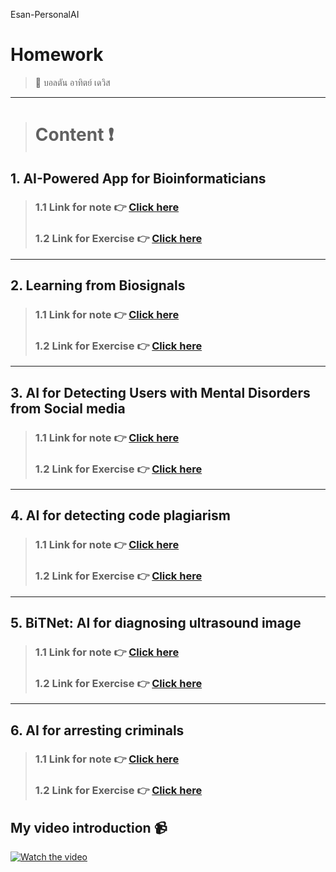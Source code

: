 Esan-PersonalAI
# Homework
> :star2: บอลตัน อาทิตย์ เดวิส 

---

> # **Content** :exclamation:

## 1. AI-Powered App for Bioinformaticians 
> ### 1.1 Link for note :point_right: [Click here](https://github.com/BoltonAthitDavies/Esan_personalAI/tree/main/mRNA/notes) 
> ### 1.2 Link for Exercise :point_right: [Click here](https://github.com/BoltonAthitDavies/Esan_personalAI/blob/main/mRNA/Copy_of_GMM.ipynb) 
---

## 2. Learning from Biosignals
> ### 1.1 Link for note :point_right: [Click here](https://github.com/BoltonAthitDavies/Esan_personalAI/blob/main/biosignal/note.pdf) 
> ### 1.2 Link for Exercise :point_right: [Click here](https://github.com/BoltonAthitDavies/Esan_personalAI/blob/main/biosignal/exercise/model.py) 
---

## 3. AI for Detecting Users with Mental Disorders from Social media
> ### 1.1 Link for note :point_right: [Click here](https://github.com/BoltonAthitDavies/Esan_personalAI/blob/main/mental_illlness/note.pdf) 
> ### 1.2 Link for Exercise :point_right: [Click here](https://github.com/BoltonAthitDavies/Esan_personalAI/blob/main/mental_illlness/ESAN_NLP_mental_illness.ipynb)  

<!-- - การสร้าง Neural Network ด้วย Tensorflow Sequential API:
    * Sequentail - สร้างง่าย แต่ได้ network ธรรมดา (ไม่ซับซ้อน) วิ่งเป็นเส้นตรง
    * Functional - สร้างยากกว่า Sequentail (ซับซ้อนกว่า) ได้ network ที่แปลกกว่า / ปรับเส้นทางให้มีความซับซ้อนได้
    * Subclassing - ยากสุด แต่สามารถแก้ไขได้ตามที่ต้องการ 

- Data Pipeline
    - Download and prepare the *CIFAR10 dataset*
    - การโหลดข้อมูล Link: https://www.tensorflow.org/guide/data -->

---

## 4. AI for detecting code plagiarism
> ### 1.1 Link for note :point_right: [Click here](https://github.com/BoltonAthitDavies/Esan_personalAI/blob/main/Code_Detector/note.pdf) 
> ### 1.2 Link for Exercise :point_right: [Click here](https://github.com/BoltonAthitDavies/Esan_personalAI/blob/main/Code_Detector/Esan_CodeCloneDetection_Workshop.ipynb)  

<!-- - Freeze, Unfreeze layers 
- Dropout layers -->

---

## 5. BiTNet: AI for diagnosing ultrasound image  
> ### 1.1 Link for note :point_right: [Click here](https://github.com/BoltonAthitDavies/Esan_personalAI/blob/main/Ultrasound/note.pdf) 
> ### 1.2 Link for Exercise :point_right: [Click here](https://github.com/BoltonAthitDavies/Esan_personalAI/blob/main/Ultrasound/Esan_Ultrasound.ipynb)  

---

## 6. AI for arresting criminals
> ### 1.1 Link for note :point_right: [Click here](https://github.com/BoltonAthitDavies/Esan_personalAI/blob/main/Crime/note.pdf) 
> ### 1.2 Link for Exercise :point_right: [Click here](https://github.com/BoltonAthitDavies/Esan_personalAI/blob/main/Crime/Esan_crime.ipynb)

## My video introduction :video_camera:
[![Watch the video](http://img.youtube.com/vi/jr9TOcLgg94/0.jpg)](https://youtu.be/jr9TOcLgg94)


<!-- - :point_right: **[postrequests.py](https://github.com/WiratchawaKannika/AIprototype65/blob/main/postrequests.py)** 
- :point_right: **[testflask.py](https://github.com/WiratchawaKannika/AIprototype65/blob/main/testflask.py)**
- :point_right: **[Home .html templates](https://github.com/WiratchawaKannika/AIprototype65/blob/main/templates/home.html)**

- :point_right: **[ WebApp Repositories ](https://github.com/WiratchawaKannika/WebApp_aiprototype)** 🤗🤗


--- -->